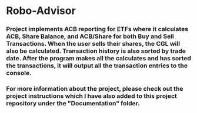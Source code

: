 # Robo-Advisor
### Project implements ACB reporting for ETFs where it calculates ACB, Share Balance, and ACB/Share for both Buy and Sell Transactions. When the user sells their shares, the CGL will also be calculated. Transaction history is also sorted by trade date. After the program makes all the calculates and has sorted the transactions, it will output all the transaction entries to the console.

### For more information about the project, please check out the project instructions which I have also added to this project repository under the "Documentation" folder. 
